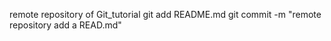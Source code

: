 remote repository of Git_tutorial
git add README.md
git commit -m "remote repository add a READ.md"
